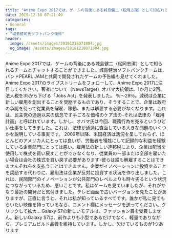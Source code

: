 ```yaml
---
title: "Anime Expo 2017では、ゲームの背後にある城島健二（松岡志潔）として知られるチームとチャットすることができました。"
date: 2019-12-18 07:21:49
categories:
- General
tags:
- "城島健司氏ソフトバンク復帰"
header:
  image: /assets/images/20191218071804.jpg
  og_image: /assets/images/20191218071804.jpg
---
```


Anime Expo 2017では、ゲームの背後にある城島健二（松岡志潔）として知られるチームとチャットすることができました。城島健治ソフトバンクチームは、バンドPEARL JAMと共同で開発されたゲームの予告編も見せてくれました。 Anime Expo 2017のライブストリームをフォローして、Anime Expo 2017に注目してください。著者について（NewsTarget）オバマ大統領は、1か月に2回、法人税を35から下げる「Jobs Act」を発表しました。 ％〜28％。減税は企業に新しい雇用を創出することを奨励するものであり、そうすることで、企業は政府の承認を待って従業員を解雇、移動、または解雇する必要がなくなります。これは、民主党の通過以来の信念です手ごろな価格のケア法の–それは法律の「雇用計画」と呼ばれています。しかし、オバマ氏は今回、職務行為を売るというひどい仕事をしてきました。これは、法律が通過に直面している大きな問題のいくつかを説明している事実です。 2009年以降、米国経済は活況を呈しておらず、ほとんどのアメリカ人にとっては良いが、労働者を犠牲にして記録的な利益を経験している企業部門にとっては悪い。雇用法の新しい連邦税により、企業は配当を使用して株式を買い戻すことができなくなり、従業員の一部または全部を雇いたい場合は会社の株式を買い戻す必要があります-彼らは誰も解雇することはできませんそれらを支払うことはできません。企業がイノベーションに投資することを奨励する代わりに、雇用法は企業が反対に投資する状況を作り出しました。これは、民間部門のイノベーションが公共部門のレベルよりも時々劣るという状況につながっているため、悪いことです。私はゲームを見ていましたが、それがかなり最近の開発だと気付きました。テレビ画面で古いバージョンを見たことがありますが、正直に言うと、それは私が知っているすべてです。誰かが私に見てもらいたい映像を持っているなら、コメント欄にメッセージを送ってください。クリックして拡大... Galaxy S7の新しいモデルは、ファッション賞を受賞しません。新しいGalaxy S7は、前作よりも小型であるだけでなく、軽量でありながら、プレミアムビルド品質を維持しています。しかし、欠けているものが1つあります
